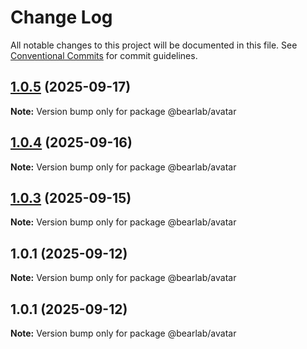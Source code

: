 # Change Log

All notable changes to this project will be documented in this file.
See [Conventional Commits](https://conventionalcommits.org) for commit guidelines.

## [1.0.5](https://github.com/hasanbala/bearlab-ui/compare/@bearlab/avatar@1.0.4...@bearlab/avatar@1.0.5) (2025-09-17)

**Note:** Version bump only for package @bearlab/avatar





## [1.0.4](https://github.com/hasanbala/ui-components/compare/@bearlab/avatar@1.0.3...@bearlab/avatar@1.0.4) (2025-09-16)

**Note:** Version bump only for package @bearlab/avatar





## [1.0.3](https://github.com/hasanbala/ui-components/compare/@bearlab/avatar@1.0.1...@bearlab/avatar@1.0.3) (2025-09-15)

**Note:** Version bump only for package @bearlab/avatar





## 1.0.1 (2025-09-12)

**Note:** Version bump only for package @bearlab/avatar





## 1.0.1 (2025-09-12)

**Note:** Version bump only for package @bearlab/avatar
